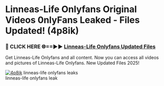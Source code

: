 # Linneas-Life Onlyfans Original Videos 0nlyFans Leaked - Files Updated! (4p8ik)

<h3>🔴 CLICK HERE 🌐==►► <a href="https://tinyurl.com/2wckxsce" rel="nofollow">Linneas-Life Onlyfans Updated Files</a></h3>

Get Linneas-Life Onlyfans and all content. Now you can access all videos and pictures of Linneas-Life Onlyfans. New Updated Files 2025!

[![4p8ik](https://i.imgur.com/AFduVYN.gif)](https://tinyurl.com/2wckxsce)
linneas-life onlyfans leaks<br>
linneas-life onlyfans leak